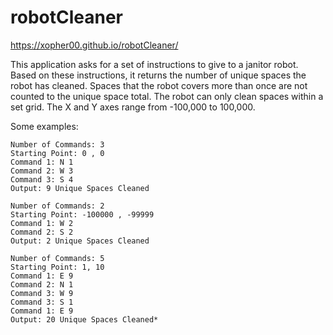 # robotCleaner

https://xopher00.github.io/robotCleaner/

This application asks for a set of instructions to give to a janitor robot. 
Based on these instructions, it returns the number of unique spaces the robot has cleaned.
Spaces that the robot covers more than once are not counted to the unique space total.
The robot can only clean spaces within a set grid. The X and Y axes range from -100,000 to 100,000.

Some examples: 
```
Number of Commands: 3
Starting Point: 0 , 0
Command 1: N 1 
Command 2: W 3
Command 3: S 4
Output: 9 Unique Spaces Cleaned
```

```
Number of Commands: 2
Starting Point: -100000 , -99999
Command 1: W 2
Command 2: S 2
Output: 2 Unique Spaces Cleaned
```

```
Number of Commands: 5
Starting Point: 1, 10
Command 1: E 9
Command 2: N 1
Command 3: W 9
Command 3: S 1
Command 1: E 9
Output: 20 Unique Spaces Cleaned*
```
